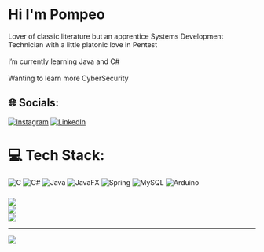 # Hi I'm Pompeo
Lover of classic literature but an apprentice Systems Development Technician with a little platonic love in Pentest<br><br>I’m currently learning Java and C#<br><br>Wanting to learn more CyberSecurity

###
## 🌐 Socials:
[![Instagram](https://img.shields.io/badge/Instagram-%23E4405F.svg?logo=Instagram&logoColor=white)](https://instagram.com/ryanpompeo) [![LinkedIn](https://img.shields.io/badge/LinkedIn-%230077B5.svg?logo=linkedin&logoColor=white)](https://linkedin.com/in/RyanPompeo) 
###
# 💻 Tech Stack:
![C](https://img.shields.io/badge/c-%2300599C.svg?style=flat&logo=c&logoColor=white) ![C#](https://img.shields.io/badge/c%23-%23239120.svg?style=flat&logo=csharp&logoColor=white) ![Java](https://img.shields.io/badge/java-%23ED8B00.svg?style=flat&logo=openjdk&logoColor=white) ![JavaFX](https://img.shields.io/badge/javafx-%23FF0000.svg?style=flat&logo=javafx&logoColor=white) ![Spring](https://img.shields.io/badge/spring-%236DB33F.svg?style=flat&logo=spring&logoColor=white) ![MySQL](https://img.shields.io/badge/mysql-4479A1.svg?style=flat&logo=mysql&logoColor=white) ![Arduino](https://img.shields.io/badge/-Arduino-00979D?style=flat&logo=Arduino&logoColor=white)
###
![](https://github-readme-stats.vercel.app/api?username=ryanpompeo&theme=blue_navy&hide_border=false&include_all_commits=false&count_private=false)<br/>
![](https://github-readme-streak-stats.herokuapp.com/?user=ryanpompeo&theme=blue_navy&hide_border=false)<br/>
![](https://github-readme-stats.vercel.app/api/top-langs/?username=ryanpompeo&theme=blue_navy&hide_border=false&include_all_commits=false&count_private=false&layout=compact)

---
[![](https://visitcount.itsvg.in/api?id=ryanpompeo&icon=2&color=1)](https://visitcount.itsvg.in)

<!-- Proudly created with GPRM ( https://gprm.itsvg.in ) -->
